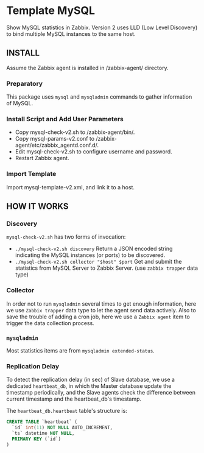 Template MySQL
============

Show MySQL statistics in Zabbix. Version 2 uses LLD (Low Level Discovery) to bind multiple MySQL instances to the same host.

INSTALL
-------

Assume the Zabbix agent is installed in /zabbix-agent/ directory.

### Preparatory

This package uses `mysql` and `mysqladmin` commands to gather information of MySQL.

### Install Script and Add User Parameters

* Copy mysql-check-v2.sh to /zabbix-agent/bin/.
* Copy mysql-params-v2.conf to /zabbix-agent/etc/zabbix_agentd.conf.d/.
* Edit mysql-check-v2.sh to configure username and password.
* Restart Zabbix agent.

### Import Template

Import mysql-template-v2.xml, and link it to a host.

HOW IT WORKS
------------

### Discovery

`mysql-check-v2.sh` has two forms of invocation:

* `./mysql-check-v2.sh discovery` Return a JSON encoded string indicating the MySQL instances (or ports) to be discovered.
* `./mysql-check-v2.sh collector "$host" $port` Get and submit the statistics from MySQL Server to Zabbix Server. (use `zabbix trapper` data type)

### Collector

In order not to run `mysqladmin` several times to get enough information, here we use `Zabbix trapper` data type to let the agent send data actively. Also to save the trouble of adding a cron job, here we use a `Zabbix agent` item to trigger the data collection process.

### `mysqladmin`

Most statistics items are from `mysqladmin extended-status`.

### Replication Delay

To detect the replication delay (in sec) of Slave database, we use a dedicated `heartbeat_db`, in which the Master database update the timestamp periodically, and the Slave agents check the difference between current timestamp and the heartbeat_db's timestamp.

The `heartbeat_db.heartbeat` table's structure is:

```sql
CREATE TABLE `heartbeat` (
  `id` int(11) NOT NULL AUTO_INCREMENT,
  `ts` datetime NOT NULL,
  PRIMARY KEY (`id`)
)
```
